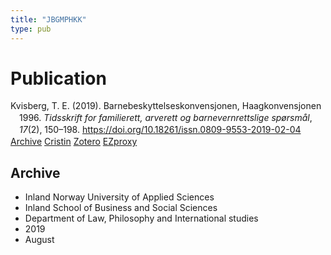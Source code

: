 ```yaml
---
title: "JBGMPHKK"
type: pub
---
```

<h1>Publication</h1>
<article id="csl-bib-container-JBGMPHKK" class="csl-bib-container">
  <div class="csl-bib-body" style="line-height: 1.35; padding-left: 1em; text-indent:-1em;">
  <div class="csl-entry">Kvisberg, T. E. (2019). Barnebeskyttelseskonvensjonen, Haagkonvensjonen 1996. <i>Tidsskrift for familierett, arverett og barnevernrettslige sp&#xF8;rsm&#xE5;l</i>, <i>17</i>(2), 150&#x2013;198. <a href="https://doi.org/10.18261/issn.0809-9553-2019-02-04">https://doi.org/10.18261/issn.0809-9553-2019-02-04</a></div>
</div>
  <div class="csl-bib-buttons">
    <a href="#taxonomy-article-JBGMPHKK" class="csl-bib-button">Archive</a>
    <a href alt="Cristin URL" class="csl-bib-button">Cristin</a>
    <a href alt="Zotero URL" class="csl-bib-button">Zotero</a>
    <a href="http://ezproxy.inn.no/login?url=https://doi.org/10.18261/issn.0809-9553-2019-02-04" class="csl-bib-button">EZproxy</a>
  </div>
  <div id="csl-bib-meta-container-JBGMPHKK"></div>
</article>
<div id="csl-bib-meta-JBGMPHKK" class="csl-bib-meta">
  <article id="taxonomy-article-JBGMPHKK" class="taxonomy-article">
    <h1>Archive</h1>
    <ul>
      <li>Inland Norway University of Applied Sciences</li>
      <li>Inland School of Business and Social Sciences</li>
      <li>Department of Law, Philosophy and International studies</li>
      <li>2019</li>
      <li>August</li>
    </ul>
  </article>
</div>
